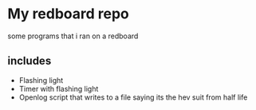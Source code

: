 # My redboard repo
some programs that i ran on a redboard

## includes
* Flashing light
* Timer with flashing light
* Openlog script that writes to a file saying its the hev suit from half life
